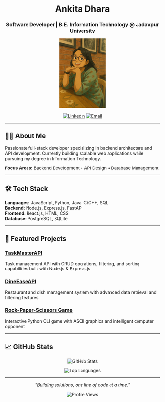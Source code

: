 <div align="center">

# Ankita Dhara
### Software Developer | B.E. Information Technology @ Jadavpur University

<img src="https://github.com/ankitadhara28/ankitadhara28/blob/main/giblime.jpg?raw=true" alt="Profile" width="150"/>

[![LinkedIn](https://img.shields.io/badge/LinkedIn-0077B5?style=flat&logo=linkedin&logoColor=white)](https://www.linkedin.com/in/ankita-dhara-7333a2299/)
[![Email](https://img.shields.io/badge/Email-D14836?style=flat&logo=gmail&logoColor=white)](mailto:ankita.how.dhara@gmail.com)

</div>

---

## 👨‍💻 About Me

Passionate full-stack developer specializing in backend architecture and API development. Currently building scalable web applications while pursuing my degree in Information Technology.

**Focus Areas:** Backend Development • API Design • Database Management

---

## 🛠️ Tech Stack

**Languages:** JavaScript, Python, Java, C/C++, SQL  
**Backend:** Node.js, Express.js, FastAPI  
**Frontend:** React.js, HTML, CSS  
**Database:** PostgreSQL, SQLite  

---

## 🚀 Featured Projects

### [TaskMasterAPI](https://github.com/ankitadhara28/TaskMasterAPI)
Task management API with CRUD operations, filtering, and sorting capabilities built with Node.js & Express.js

### [DineEaseAPI](https://github.com/ankitadhara28/DineEaseAPI)
Restaurant and dish management system with advanced data retrieval and filtering features

### [Rock-Paper-Scissors Game](https://github.com/ankitadhara28/rock-paper-scissors-game)
Interactive Python CLI game with ASCII graphics and intelligent computer opponent

---

## 📈 GitHub Stats

<div align="center">

![GitHub Stats](https://github-readme-stats.vercel.app/api?username=ankitadhara28&show_icons=true&theme=dark&hide_border=true)

![Top Languages](https://github-readme-stats.vercel.app/api/top-langs/?username=ankitadhara28&layout=compact&theme=dark&hide_border=true)

</div>

---

<div align="center">

*"Building solutions, one line of code at a time."*

![Profile Views](https://komarev.com/ghpvc/?username=ankitadhara28&color=blueviolet)

</div>

